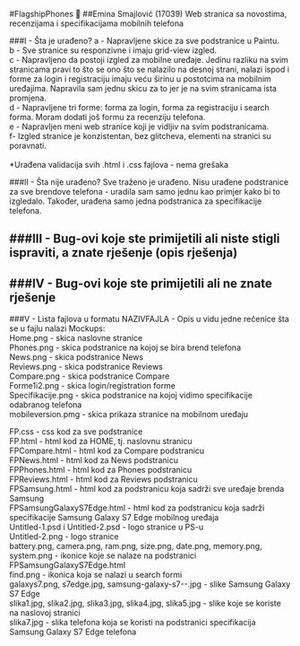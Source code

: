 #FlagshipPhones :iphone:
##Emina Smajlović (17039)
Web stranica sa novostima, recenzijama i specifikacijama mobilnih telefona

###I - Šta je urađeno? 
a - Napravljene skice za sve podstranice u Paintu. </br>
b - Sve stranice su responzivne i imaju grid-view izgled. </br>
c - Napravljeno da postoji izgled za mobilne uređaje. Jedinu razliku na svim stranicama pravi to što se ono što se nalazilo na desnoj strani, nalazi ispod i forme za login i registraciju imaju veću širinu u postotcima na mobilnim uređajima. Napravila sam jednu skicu za to jer je na svim stranicama ista promjena.</br>
d - Napravljene tri forme: forma za login, forma za registraciju i search forma. Moram dodati još formu za recenziju telefona.</br>
e - Napravljen meni web stranice koji je vidljiv na svim podstranicama. </br>
f- Izgled stranice je konzistentan, bez glitcheva, elementi na stranici su poravnati.</br>
</br>
*Urađena validacija svih .html i .css fajlova - nema grešaka</br>

###II - Šta nije urađeno? 
Sve traženo je urađeno. Nisu urađene podstranice za sve brendove telefona - uradila sam samo jednu kao primjer kako bi to izgledalo. Također, urađena samo jedna podstranica za specifikacije telefona. </br>

###III - Bug-ovi koje ste primijetili ali niste stigli ispraviti, a znate rješenje (opis rješenja)
- 
 
###IV -  Bug-ovi koje ste primijetili ali ne znate rješenje 
-

###V - Lista fajlova u formatu NAZIVFAJLA - Opis u vidu jedne rečenice šta se u fajlu nalazi 
Mockups:  </br>
Home.png - skica naslovne stranice </br>
Phones.png - skica podstranice na kojoj se bira brend telefona </br>
News.png - skica podstranice News </br>
Reviews.png - skica podstranice Reviews </br>
Compare.png - skica podstranice Compare </br>
Forme1i2.png - skica login/registration forme </br>
Specifikacije.png - skica podstranice na kojoj vidimo specifikacije odabranog telefona </br>
mobileversion.pmg - skica prikaza stranice na mobilnom uređaju </br>
 
FP.css - css kod za sve podstranice </br>
FP.html - html kod za HOME, tj. naslovnu stranicu </br>
FPCompare.html - html kod za Compare podstranicu </br>
FPNews.html - html kod za News podstranicu </br>
FPPhones.html - html kod za Phones podstranicu </br>
FPReviews.html - html kod za Reviews podstranicu </br>
FPSamsung.html - html kod za podstranicu koja sadrži sve uređaje brenda Samsung </br>
FPSamsungGalaxyS7Edge.html - html kod za podstranicu koja sadrži specifikacije Samsung Galaxy S7 Edge mobilnog uređaja </br>
Untitled-1.psd i Untitled-2.psd - logo stranice u PS-u </br>
Untitled-2.png - logo stranice </br>
battery.png, camera.png, ram.png, size.png, date.png, memory.png, system.png - ikonice koje se nalaze na podstranici FPSamsungGalaxyS7Edge.html  
find.png - ikonica koja se nalazi u search formi </br>
galaxys7.png, s7edge.jpg, samsung-galaxy-s7--.jpg - slike Samsung Galaxy S7 Edge  </br>
slika1.jpg, slika2.jpg, slika3.jpg, slika4.jpg, slika5.jpg - slike koje se koriste na naslovoj stranici  </br>
slika7.jpg - slika telefona koja se koristi na podstranici specifikacija Samsung Galaxy S7 Edge telefona</br>



